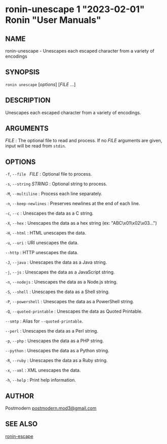 # ronin-unescape 1 "2023-02-01" Ronin "User Manuals"

## NAME

ronin-unescape - Unescapes each escaped character from a variety of encodings

## SYNOPSIS

`ronin unescape` [*options*] [*FILE* ...]

## DESCRIPTION

Unescapes each escaped character from a variety of encodings.

## ARGUMENTS

*FILE*
: The optional file to read and process. If no *FILE* arguments are given,
  input will be read from `stdin`.

## OPTIONS

`-f`, `--file ` *FILE*
: Optional file to process.

`-s`, `--string` *STRING*
: Optional string to process.

`-M`, `--multiline`
: Process each line separately.

`-n`, `--keep-newlines`
: Preserves newlines at the end of each line.

`-c`, `--c`
: Unescapes the data as a C string.

`-X`, `--hex`
: Unescapes the data as a hex string (ex: "ABC\x01\x02\x03...")

`-H`, `--html`
: HTML unescapes the data.

`-u`, `--uri`
: URI unescapes the data.

`--http`
: HTTP unescapes the data.

`-J`, `--java`
: Unescapes the data as a Java string.

`-j`, `--js`
: Unescapes the data as a JavaScript string.

`-n`, `--nodejs`
: Unescapes the data as a Node.js string.

`-S`, `--shell`
: Unescapes the data as a Shell string.

`-P`, `--powershell`
: Unescapes the data as a PowerShell string.

`-Q`, `--quoted-printable`
: Unescapes the data as Quoted Printable.

`--smtp`
: Alias for `--quoted-printable`.

`--perl`
: Unescapes the data as a Perl string.

`-p`, `--php`
: Unescapes the data as a PHP string.

`--python`
: Unescapes the data as a Python string.

`-R`, `--ruby`
: Unescapes the data as a Ruby string.

`-x`, `--xml`
: XML unescapes the data.

`-h`, `--help`
: Print help information.

## AUTHOR

Postmodern <postmodern.mod3@gmail.com>

## SEE ALSO

[ronin-escape](ronin-escape.1.md)

